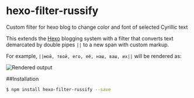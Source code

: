 # hexo-filter-russify
Custom filter for hexo blog to change color and font of selected Cyrillic text

This extends the [Hexo](https://hexo.io) blogging system with a filter that converts text demarcated by double pipes `||` to a new span with custom markup.

For example, `||мой, твой, его, её, наш, ваш, их||` will be rendered as:

![Rendered output](http://i.imgur.com/0X6U8DM.png)

##Installation

``` bash
$ npm install hexo-filter-russify --save
```

